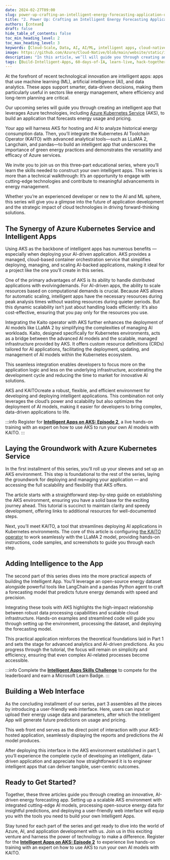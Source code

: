 ```yaml
---
date: 2024-02-27T09:00
slug: power-up-crafting-an-intelligent-energy-forecasting-application-using-azure-kubernetes-service
title: "2. Power Up: Crafting an Intelligent Energy Forecasting Application Using Azure Kubernetes Service"
authors: [cnteam]
draft: false
hide_table_of_contents: false
toc_min_heading_level: 2
toc_max_heading_level: 3
keywords: [Cloud-Scale, Data, AI, AI/ML, intelligent apps, cloud-native, 60-days, enterprise apps, digital experiences, app modernization]
image: https://github.com/Azure/Cloud-Native/blob/main/website/static/img/ogImage.png
description: "In this article, we’ll will guide you through creating an intelligent app that leverages Azure technologies, including Azure Kubernetes Service (AKS), to build an application that forecasts energy usage and pricing." 
tags: [Build-Intelligent-Apps, 60-days-of-IA, learn-live, hack-together, community-buzz, ask-the-expert, azure-kubernetes-service, azure-functions, azure-openai, azure-container-apps, azure-cosmos-db, github-copilot, github-codespaces, github-actions]
---
```


<head> 
  <meta property="og:url" content="https://azure.github.io/cloud-native/60daysofia/power-up-crafting-an-intelligent-energy-forecasting-application-using-azure-kubernetes-service"/>
  <meta property="og:type" content="website"/> 
  <meta property="og:title" content="Build Intelligent Apps | AI Apps on Azure"/> 
  <meta property="og:description" content="In this article, we’ll spotlight the success stories of some organizations that have leveraged Microsoft Azure to create and deploy intelligent apps in their workflows and products."/> 
  <meta property="og:image" content="https://github.com/Azure/Cloud-Native/blob/main/website/static/img/ogImage.png"/> 
  <meta name="twitter:url" content="https://azure.github.io/Cloud-Native/60daysofIA/power-up-crafting-an-intelligent-energy-forecasting-application-using-azure-kubernetes-service" /> 
  <meta name="twitter:title" content="Build Intelligent Apps | AI Apps on Azure" />
 <meta name="twitter:description" content="In this article, we’ll spotlight the success stories of some organizations that have leveraged Microsoft Azure to create and deploy intelligent apps in their workflows and products." />
  <meta name="twitter:image" content="https://azure.github.io/Cloud-Native/img/ogImage.png" /> 
  <meta name="twitter:card" content="summary_large_image" /> 
  <meta name="twitter:creator" content="@devanshidiaries" /> 
  <link rel="canonical" href="https://azure.github.io/Cloud-Native/60daysofIA/power-up-crafting-an-intelligent-energy-forecasting-application-using-azure-kubernetes-service" /> 
</head> 

<!-- End METADATA -->

At the forefront of recent technological innovation are intelligent apps: apps that use machine learning (ML), artificial intelligence (AI), and data analytics. These apps support smarter, data-driven decisions, making them particularly useful in sectors like energy management, where efficiency and long-term planning are critical.

Our upcoming series will guide you through creating an intelligent app that leverages Azure technologies, including [Azure Kubernetes Service](https://azure.microsoft.com/products/kubernetes-service?ocid=buildia24_60days_blogs) (AKS), to build an application that forecasts energy usage and pricing. 

Your app will harness AKS for hosting and AI to analyze historical energy consumption data. Then, you’ll integrate the Kubernetes AI Toolchain Operator (KAITO) with advanced analytical tools—such as LLaMA 2, Langchain, and pandas—to build an intelligent app that underscores the importance of green energy practices and demonstrates the versatility and efficacy of Azure services.

We invite you to join us on this three-part educational series, where you’ll learn the skills needed to construct your own intelligent apps. This series is more than a technical walkthrough: It’s an opportunity to engage with cutting-edge technologies and contribute to meaningful advancements in energy management.

Whether you’re an experienced developer or new to the AI and ML sphere, this series will give you a glimpse into the future of application development and the strategic impact of cloud technologies in driving forward-thinking solutions.

## The Synergy of Azure Kubernetes Service and Intelligent Apps

Using AKS as the backbone of intelligent apps has numerous benefits — especially when deploying your AI-driven application. AKS provides a managed, cloud-based container orchestration service that simplifies deploying, managing, and scaling AI-backed applications, making it ideal for a project like the one you’ll create in this series.

One of the primary advantages of AKS is its ability to handle distributed applications with evolvingdemands. For AI-driven apps, the ability to scale resources based on computational demands is crucial. Because AKS allows for automatic scaling, intelligent apps have the necessary resources during peak analysis times without wasting resources during quieter periods. But this dynamic scalability isn’t just about handling loads efficiently: It’s also cost-effective, ensuring that you pay only for the resources you use.

Integrating the Kaito operator with AKS further enhances the deployment of AI models like LLaMA 2 by simplifying the complexities of managing AI workloads. Kaito, designed specifically for Kubernetes environments, acts as a bridge between the advanced AI models and the scalable, managed infrastructure provided by AKS. It offers custom resource definitions (CRDs) tailored for AI applications, facilitating the deployment, updating, and management of AI models within the Kubernetes ecosystem.

This seamless integration enables developers to focus more on the application logic and less on the underlying infrastructure, accelerating the development cycle and reducing the time to market for innovative AI solutions.

AKS and KAITOcreate a robust, flexible, and efficient environment for developing and deploying intelligent applications. This combination not only leverages the cloud’s power and scalability but also optimizes the deployment of AI models, making it easier for developers to bring complex, data-driven applications to life.

:::info
Register for **[Intelligent Apps on AKS: Episode 2](https://developer.microsoft.com/en-us/reactor/events/21815/?ocid=buildia24_60days_blogs)**, a live hands-on training with an expert on how to use AKS to run your own AI models with KAITO.
:::

## Laying the Groundwork with Azure Kubernetes Service

In the first installment of this series, you’ll roll up your sleeves and set up an AKS environment. This step is foundational to the rest of the series, laying the groundwork for deploying and managing your application — and accessing the full scalability and flexibility that AKS offers.

The article starts with a straightforward step-by-step guide on establishing the AKS environment, ensuring you have a solid base for the exciting journey ahead. This tutorial is succinct to maintain clarity and speedy development, offering links to additional resources for well-documented steps. 

Next, you’ll meet KAITO, a tool that streamlines deploying AI applications in Kubernetes environments. The core of this article is configuring [the KAITO operator](https://github.com/Azure/kaito) to work seamlessly with the LLaMA 2 model, providing hands-on instructions, code samples, and screenshots to guide you through each step.

## Adding Intelligence to the App

The second part of this series dives into the more practical aspects of building the Intelligent App. You’ll leverage an open-source energy dataset alongside powerful tools like LangChain and a pandas Python agent to craft a forecasting model that predicts future energy demands with speed and precision.

Integrating these tools with AKS highlights the high-impact relationship between robust data processing capabilities and scalable cloud infrastructure. Hands-on examples and streamlined code will guide you through setting up the environment, processing the dataset, and deploying the forecasting model.

This practical application reinforces the theoretical foundations laid in Part 1 and sets the stage for advanced analytics and AI-driven predictions. As you progress through the tutorial, the focus will remain on simplicity and efficiency, ensuring that even complex AI-related processes become accessible.

:::info
Complete the **[Intelligent Apps Skills Challenge](https://aka.ms/intelligent-apps/apps-csc?ocid=buildia24_60days_blogs)** to compete for the leaderboard and earn a Microsoft Learn Badge.
:::

## Building a Web Interface

As the concluding installment of our series, part 3 assembles all the pieces by introducing a user-friendly web interface. Here, users can input or upload their energy usage data and parameters, after which the Intelligent App will generate future predictions on usage and pricing.

This web front end serves as the direct point of interaction with your AKS-hosted application, seamlessly displaying the reports and predictions the AI model produces.

After deploying this interface in the AKS environment established in part 1, you’ll experience the complete cycle of developing an intelligent, data-driven application and appreciate how straightforward it is to engineer intelligent apps that can deliver tangible, user-centric outcomes.

## Ready to Get Started?

Together, these three articles guide you through creating an innovative, AI-driven energy forecasting app. Setting up a scalable AKS environment with integrated cutting-edge AI models, processing open-source energy data for insightful predictions, and deploying a user-friendly web interface will equip you with the tools you need to build your own Intelligent Apps.

Stay tuned for each part of the series and get ready to dive into the world of Azure, AI, and application development with us. Join us in this exciting venture and harness the power of technology to make a difference. Register for the **[Intelligent Apps on AKS: Episode 2](https://aka.ms/learn-live-building-intelligent-apps-aks-ep2?ocid=buildia24_60days_blogs)**  to experience live hands-on training with an expert on how to use AKS to run your own AI models with KAITO.